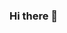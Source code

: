 ### Hi there 👋

<!--
**valgoncharov/valgoncharov** is a ✨ _special_ ✨ repository because its `README.md` (this file) appears on your GitHub profile.

Here are some ideas to get you started:

- 🔭 I’m QA Engineer
- 🌱 I’m currently learning at QA.GURU
- 📫 How to reach me: Telegram @Almer_Kiuze

![Gradle](https://cdn.jsdelivr.net/gh/devicons/devicon@v2.15.1/devicon.min.css)

![Java](https://img.shields.io/badge/java-%23ED8B00.svg?style=for-the-badge&logo=java&logoColor=white)
